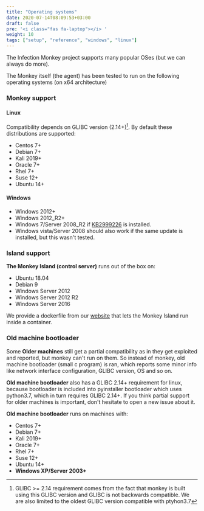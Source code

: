 ```yaml
---
title: "Operating systems"
date: 2020-07-14T08:09:53+03:00
draft: false
pre: '<i class="fas fa-laptop"></i> '
weight: 10
tags: ["setup", "reference", "windows", "linux"] 
---
```


The Infection Monkey project supports many popular OSes (but we can always do more).

The Monkey itself (the agent) has been tested to run on the following operating systems (on x64 architecture)

### Monkey support

#### Linux

Compatibility depends on GLIBC version (2.14+)[^1]. By default these distributions are supported:

- Centos 7+
- Debian 7+
- Kali 2019+
- Oracle 7+
- Rhel 7+
- Suse 12+
- Ubuntu 14+

#### Windows

- Windows 2012+
- Windows 2012_R2+
- Windows 7/Server 2008_R2 if [KB2999226](https://support.microsoft.com/en-us/help/2999226/update-for-universal-c-runtime-in-windows) is installed.
- Windows vista/Server 2008 should also work if the same update is installed, but this wasn't tested.

### Island support

**The Monkey Island (control server)** runs out of the box on:

- Ubuntu 18.04
- Debian 9
- Windows Server 2012
- Windows Server 2012 R2
- Windows Server 2016

We provide a dockerfile from our [website](http://infectionmonkey.com/) that lets the Monkey Island run inside a container.

### Old machine bootloader

Some **Older machines** still get a partial compatibility as in they get exploited and reported, but monkey can't run on them. So instead of monkey, old machine bootloader (small c program) is ran, which reports some minor info like network interface configuration, GLIBC version, OS and so on.

**Old machine bootloader** also has a GLIBC 2.14+ requirement for linux, because bootloader is included into pyinstaller bootloader which uses python3.7, which in turn requires GLIBC 2.14+. If you think partial support for older machines is important, don't hesitate to open a new issue about it.

**Old machine bootloader** runs on machines with:

- Centos 7+
- Debian 7+
- Kali 2019+
- Oracle 7+
- Rhel 7+
- Suse 12+
- Ubuntu 14+
- **Windows XP/Server 2003+**

[^1]: GLIBC >= 2.14 requirement comes from the fact that monkey is built using this GLIBC version and GLIBC is not backwards compatible. We are also limited to the oldest GLIBC version compatible with ptyhon3.7
